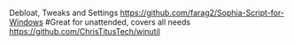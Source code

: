 Debloat, Tweaks and Settings
  https://github.com/farag2/Sophia-Script-for-Windows #Great for unattended, covers all needs
  https://github.com/ChrisTitusTech/winutil 
